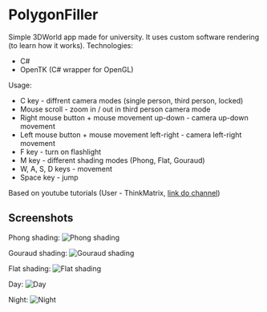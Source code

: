 # PolygonFiller
Simple 3DWorld app made for university. It uses custom software rendering (to learn how it works).
Technologies:
- C#
- OpenTK (C# wrapper for OpenGL)

Usage:
- C key - diffrent camera modes (single person, third person, locked)
- Mouse scroll - zoom in / out in third person camera mode
- Right mouse button + mouse movement up-down - camera up-down movement
- Left mouse button + mouse movement left-right - camera left-right movement
- F key - turn on flashlight
- M key - different shading modes (Phong, Flat, Gouraud)
- W, A, S, D keys - movement
- Space key - jump

Based on youtube tutorials (User - ThinkMatrix, [link do channel](https://www.youtube.com/channel/UCUkRj4qoT1bsWpE_C8lZYoQ))

## Screenshots
Phong shading:
![](/../screenshots/phong.png?raw=true "Phong shading")

Gouraud shading:
![](/../screenshots/gouraud.png?raw=true "Gouraud shading")

Flat shading:
![](/../screenshots/flat.png?raw=true "Flat shading")

Day:
![](/../screenshots/day.png?raw=true "Day")

Night:
![](/../screenshots/night.png?raw=true "Night")
